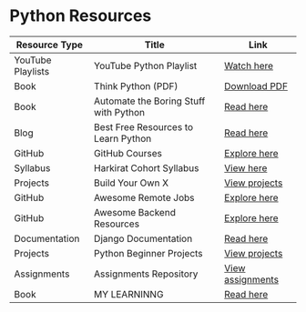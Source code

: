 <!DOCTYPE html>
<html lang="en">
<head>
    <meta charset="UTF-8">
    <meta name="viewport" content="width=device-width, initial-scale=1.0">

</head>
<body>
    <h1>Python Resources</h1>
    <table>
        <thead>
            <tr>
                <th>Resource Type</th>
                <th>Title</th>
                <th>Link</th>
            </tr>
        </thead>
        <tbody>
            <tr>
                <td>YouTube Playlists</td>
                <td>YouTube Python Playlist</td>
                <td><a href="https://www.youtube.com/playlist?list=PLsyeobzWxl7poL9JTVyndKe62ieoN-MZ3">Watch here</a></td>
            </tr>
            <tr>
                <td>Book</td>
                <td>Think Python (PDF)</td>
                <td><a href="c:\Users\ASUS\Downloads\thinkpython2.pdf">Download PDF</a></td>
            </tr>
            <tr>
                <td>Book</td>
                <td>Automate the Boring Stuff with Python</td>
                <td><a href="https://automatetheboringstuff.com/">Read here</a></td>
            </tr>
            <tr>
                <td>Blog</td>
                <td>Best Free Resources to Learn Python</td>
                <td><a href="https://medium.com/@Coursesteach/best-free-resources-to-learn-python-ba9def93c9ed">Read here</a></td>
            </tr>
            <tr>
                <td>GitHub</td>
                <td>GitHub Courses</td>
                <td><a href="https://github.com/SkalskiP/courses?tab=readme-ov-file">Explore here</a></td>
            </tr>
            <tr>
                <td>Syllabus</td>
                <td>Harkirat Cohort Syllabus</td>
                <td><a href="https://quickest-juniper-f9c.notion.site/Cohort-2-0-FullStack-Open-Source-6b6c2a9f1282499aba4782b88bf7e204">View here</a></td>
            </tr>
            <tr>
                <td>Projects</td>
                <td>Build Your Own X</td>
                <td><a href="https://github.com/codecrafters-io/build-your-own-x">View projects</a></td>
            </tr>
            <tr>
                <td>GitHub</td>
                <td>Awesome Remote Jobs</td>
                <td><a href="https://github.com/lukasz-madon/awesome-remote-job">Explore here</a></td>
            </tr>
            <tr>
                <td>GitHub</td>
                <td>Awesome Backend Resources</td>
                <td><a href="https://github.com/zhashkevych/awesome-backend">Explore here</a></td>
            </tr>
            <tr>
                <td>Documentation</td>
                <td>Django Documentation</td>
                <td><a href="https://django-book-new.readthedocs.io/en/latest/chapter02.html">Read here</a></td>
            </tr>
            <tr>
                <td>Projects</td>
                <td>Python Beginner Projects</td>
                <td><a href="https://github.com/Mrinank-Bhowmick/python-beginner-projects">View projects</a></td>
            </tr>
            <tr>
                <td>Assignments</td>
                <td>Assignments Repository</td>
                <td><a href="https://github.com/chandankushwahaa/100xdevs_2.0/tree/main/0-1/week01/assignments">View assignments</a></td>
            </tr>
             <tr>
                <td>Book</td>
                <td>MY LEARNINNG</td>
                <td><a href="https://github.com/prathameshatkare/chai-aur-python">Read here</a></td>
            </tr>
        </tbody>
    </table>
</body>
</html>
